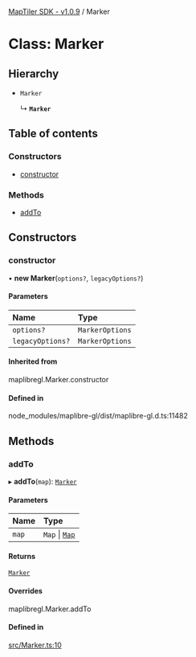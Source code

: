 [MapTiler SDK - v1.0.9](../README.md) / Marker

# Class: Marker

## Hierarchy

- `Marker`

  ↳ **`Marker`**

## Table of contents

### Constructors

- [constructor](Marker.md#constructor)

### Methods

- [addTo](Marker.md#addto)

## Constructors

### constructor

• **new Marker**(`options?`, `legacyOptions?`)

#### Parameters

| Name | Type |
| :------ | :------ |
| `options?` | `MarkerOptions` |
| `legacyOptions?` | `MarkerOptions` |

#### Inherited from

maplibregl.Marker.constructor

#### Defined in

node_modules/maplibre-gl/dist/maplibre-gl.d.ts:11482

## Methods

### addTo

▸ **addTo**(`map`): [`Marker`](Marker.md)

#### Parameters

| Name | Type |
| :------ | :------ |
| `map` | `Map` \| [`Map`](Map.md) |

#### Returns

[`Marker`](Marker.md)

#### Overrides

maplibregl.Marker.addTo

#### Defined in

[src/Marker.ts:10](https://github.com/maptiler/maptiler-sdk-js/blob/ca6a5a1/src/Marker.ts#L10)

